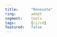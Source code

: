 ```yaml
---
title:      "Renovate"
ring:       adopt
segment:    tools
tags:       [ci/cd]
featured:   false
---
```

